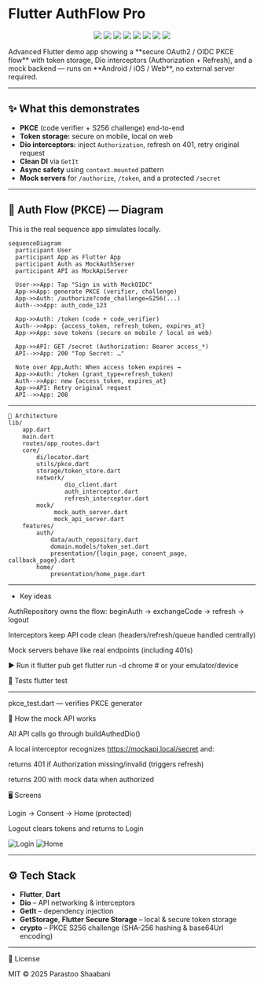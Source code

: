 ﻿# Flutter AuthFlow Pro
<p align="center">
  <img src="https://img.shields.io/badge/Flutter-02569B?logo=flutter&logoColor=white" />
  <img src="https://img.shields.io/badge/Dart-0175C2?logo=dart&logoColor=white" />
  <img src="https://img.shields.io/badge/Crypto-2E7D32?logo=lock&logoColor=white" />
  <img src="https://img.shields.io/badge/Dio-FF6F00?logo=swagger&logoColor=white" />
  <img src="https://img.shields.io/badge/GetIt-009688?logo=dependabot&logoColor=white" />
  <img src="https://img.shields.io/badge/GetStorage-512BD4?logo=storage&logoColor=white" />
  <img src="https://img.shields.io/badge/Flutter%20Secure%20Storage-239120?logo=azurekeyvault&logoColor=white" />
  <img src="https://img.shields.io/badge/GitHub%20Actions-2088FF?logo=github-actions&logoColor=white" />
</p>
Advanced Flutter demo app showing a **secure OAuth2 / OIDC PKCE flow** with token storage, Dio interceptors (Authorization + Refresh), and a mock backend — runs on **Android / iOS / Web**, no external server required.

---

## ✨ What this demonstrates
- **PKCE** (code verifier + S256 challenge) end-to-end
- **Token storage:** secure on mobile, local on web
- **Dio interceptors:** inject `Authorization`, refresh on 401, retry original request
- **Clean DI** via `GetIt`
- **Async safety** using `context.mounted` pattern
- **Mock servers** for `/authorize`, `/token`, and a protected `/secret`

---

## 🔐 Auth Flow (PKCE) — Diagram
This is the real sequence app simulates locally.

```mermaid
sequenceDiagram
  participant User
  participant App as Flutter App
  participant Auth as MockAuthServer
  participant API as MockApiServer

  User->>App: Tap "Sign in with MockOIDC"
  App->>App: generate PKCE (verifier, challenge)
  App->>Auth: /authorize?code_challenge=S256(...)
  Auth-->>App: auth_code_123

  App->>Auth: /token (code + code_verifier)
  Auth-->>App: {access_token, refresh_token, expires_at}
  App->>App: save tokens (secure on mobile / local on web)

  App->>API: GET /secret (Authorization: Bearer access_*)
  API-->>App: 200 "Top Secret: …"

  Note over App,Auth: When access token expires →
  App->>Auth: /token (grant_type=refresh_token)
  Auth-->>App: new {access_token, expires_at}
  App->>API: Retry original request
  API-->>App: 200
```

-------------------------------------------------------------------------
```text
🧱 Architecture
lib/
    app.dart
    main.dart
    routes/app_routes.dart
    core/
        di/locator.dart
        utils/pkce.dart
        storage/token_store.dart
        network/
                dio_client.dart
                auth_interceptor.dart
                refresh_interceptor.dart
        mock/
             mock_auth_server.dart
             mock_api_server.dart
    features/
        auth/
            data/auth_repository.dart
            domain.models/token_set.dart
            presentation/{login_page, consent_page, callback_page}.dart
        home/
            presentation/home_page.dart
```
-------------------------------------------------------------------------

* Key ideas

AuthRepository owns the flow: beginAuth → exchangeCode → refresh → logout

Interceptors keep API code clean (headers/refresh/queue handled centrally)

Mock servers behave like real endpoints (including 401s)

▶️ Run it
flutter pub get
flutter run -d chrome   # or your emulator/device

🧪 Tests
flutter test

-------------------------------------------------------------------------

pkce_test.dart — verifies PKCE generator

🔌 How the mock API works

All API calls go through buildAuthedDio()

A local interceptor recognizes https://mockapi.local/secret and:

returns 401 if Authorization missing/invalid (triggers refresh)

returns 200 with mock data when authorized

🖥️ Screens

Login → Consent → Home (protected)

Logout clears tokens and returns to Login

![Login](assets/readme/login.png)
![Home](assets/readme/home.png)

-------------------------------------------------------------------------

## ⚙️ Tech Stack
- **Flutter**, **Dart**
- **Dio** – API networking & interceptors
- **GetIt** – dependency injection
- **GetStorage**, **Flutter Secure Storage** – local & secure token storage
- **crypto** – PKCE S256 challenge (SHA-256 hashing & base64Url encoding)

-------------------------------------------------------------------------

📄 License

MIT © 2025 Parastoo Shaabani


